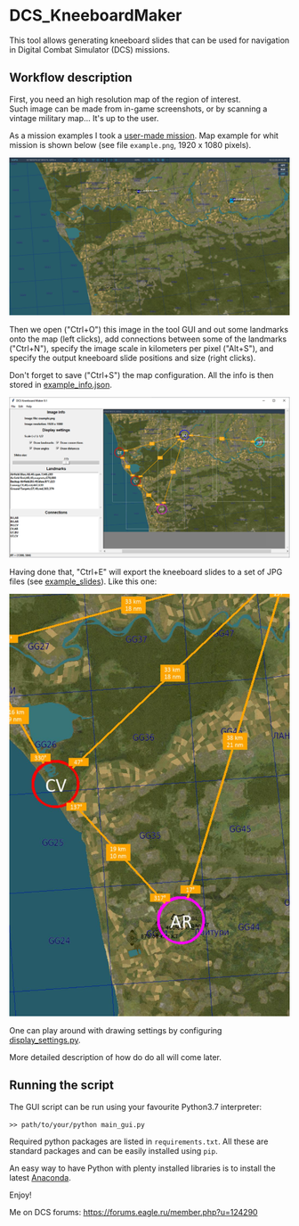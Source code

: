 # DCS_KneeboardMaker

This tool allows generating kneeboard slides 
that can be used for navigation in Digital 
Combat Simulator (DCS) missions.

## Workflow description

First, you need an high resolution map of the region of interest.   
Such image can be made from in-game screenshots, 
or by scanning a vintage military map... 
It's up to the user.

As a mission examples I took a 
[user-made mission](https://www.digitalcombatsimulator.com/en/files/2380303/).
Map example for whit mission is shown below (see file `example.png`, 1920 x 1080 pixels). 

![](example.png?raw=true "example.png")

Then we open ("Ctrl+O") this image in the tool GUI and out some landmarks onto the map 
(left clicks),
add connections between some of the landmarks ("Ctrl+N"),
specify the image scale in kilometers per pixel ("Alt+S"),
and specify the output kneeboard slide positions and size (right clicks).

Don't forget to save ("Ctrl+S") the map configuration. 
All the info is then stored in [example_info.json](example_info.json).

![](gui_screenshot.png?raw=true "gui_screenshot.png")

Having done that, "Ctrl+E" will export the kneeboard slides to a set of JPG files 
(see [example_slides](example_slides)). 
Like this one:

![](example_slides/slide_03.jpg)

One can play around with drawing settings by configuring
 [display_settings.py](display_settings.py).

More detailed description of how do do all will come later.

## Running the script

The GUI script can be run using your favourite Python3.7 interpreter: 

`>> path/to/your/python main_gui.py`

Required python packages are listed in `requirements.txt`.
All these are standard packages and can be easily 
installed using `pip`. 

An easy way to have Python with plenty installed libraries is to install
the latest [Anaconda](https://www.anaconda.com/distribution/).
 
Enjoy!

Me on DCS forums: https://forums.eagle.ru/member.php?u=124290
